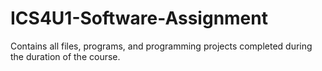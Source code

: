 # ICS4U1-Software-Assignment
Contains all files, programs, and programming projects completed during the duration of the course.
